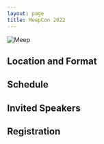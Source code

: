 ```yaml
---
layout: page
title: MeepCon 2022
---
```

![Meep](https://meep.readthedocs.io/en/latest/images/Meep-banner.png)

## Location and Format

## Schedule

## Invited Speakers

## <a name="Registration"></a> Registration
